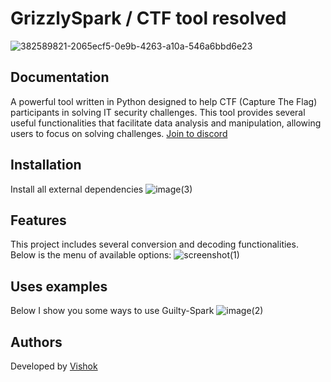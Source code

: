 # GrizzlySpark / CTF tool resolved
![382589821-2065ecf5-0e9b-4263-a10a-546a6bbd6e23](https://github.com/user-attachments/assets/032b5557-5c00-4337-86c6-a08372383c03)

## Documentation
<p>
A powerful tool written in Python designed to help CTF (Capture The Flag) participants in solving IT security challenges. This tool provides several useful functionalities that facilitate data analysis and manipulation, allowing users to focus on solving challenges. <a href="https://discord.com/api/guilds/1296164292424368148/widget.json">Join to discord</a>
</p>

## Installation

Install all external dependencies
![image(3)](https://github.com/user-attachments/assets/c08763f0-b5d3-4c64-a4f4-4946f70cba8b)

## Features
This project includes several conversion and decoding functionalities. Below is the menu of available options:
![screenshot(1)](https://github.com/user-attachments/assets/77eac3c6-194a-477c-813e-8afc573bccb3)

## Uses examples
Below I show you some ways to use Guilty-Spark
![image(2)](https://github.com/user-attachments/assets/20f2e237-15f8-4ebd-ad59-8d61de605920)

## Authors
Developed by <a href="https://www.linkedin.com/in/yoswel-badilla-cyberjr/">Vishok</a>
